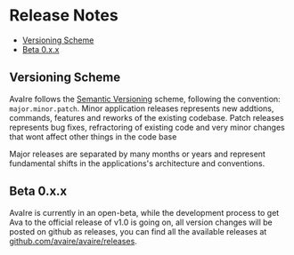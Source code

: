 # Release Notes

- [Versioning Scheme](#versioning-scheme)
- [Beta 0.x.x](#beta-0.x.x)

<a name="versioning-scheme"></a>
## Versioning Scheme

AvaIre follows the [Semantic Versioning](http://semver.org/) scheme, following the convention: `major.minor.patch`. Minor application releases represents new addtions, commands, features and reworks of the existing codebase. Patch releases represents bug fixes, refractoring of existing code and very minor changes that wont affect other things in the code base

Major releases are separated by many months or years and represent fundamental shifts in the applications's architecture and conventions.

<a name="beta-0.x.x"></a>
## Beta 0.x.x

AvaIre is currently in an open-beta, while the development process to get Ava to the official release of v1.0 is going on, all version changes will be posted on github as releases, you can find all the available releases at [github.com/avaire/avaire/releases](https://github.com/avaire/avaire/releases).
